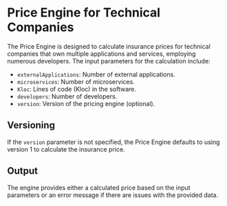 # Price Engine for Technical Companies

The Price Engine is designed to calculate insurance prices for technical companies that own multiple applications and services, employing numerous developers. The input parameters for the calculation include:

- `externalApplications`: Number of external applications.
- `microservices`: Number of microservices.
- `Kloc`: Lines of code (Kloc) in the software.
- `developers`: Number of developers.
- `version`: Version of the pricing engine (optional).

## Versioning

If the `version` parameter is not specified, the Price Engine defaults to using version 1 to calculate the insurance price.

## Output

The engine provides either a calculated price based on the input parameters or an error message if there are issues with the provided data.